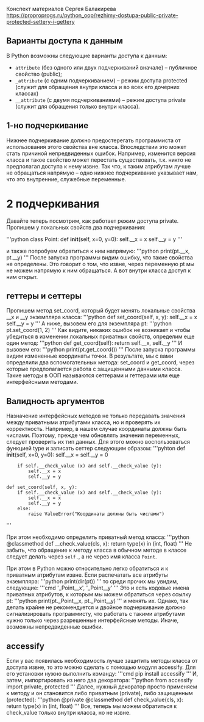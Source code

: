 Конспект материалов Сергея Балакирева
https://proproprogs.ru/python_oop/rezhimy-dostupa-public-private-protected-settery-i-gettery

## Варианты доступа к данным
В Python возможны следующие варианты доступа к данным:

- `attribute` (без одного или двух подчеркиваний вначале) – публичное свойство (public);
- `_attribute` (с одним подчеркиванием) – режим доступа protected (служит для обращения внутри класса и во всех его дочерних классах)
- `__attribute` (с двумя подчеркиваниями) – режим доступа private (служит для обращения только внутри класса). 

## 1-но подчеркивание
Нижнее подчеркивание должно предостерегать программиста от использования этого свойства вне класса. Впоследствии это может стать причиной непредвиденных ошибок. Например, изменится версия класса и такое свойство может перестать существовать, т.к. никто не предполагал доступа к нему извне. Так что, к таким атрибутам лучше не обращаться напрямую – одно нижнее подчеркивание указывает нам, что это внутренние, служебные переменные.

# 2 подчеркивания
Давайте теперь посмотрим, как работает режим доступа private. Пропишем у локальных свойств два подчеркивания:

'''python
class Point:
    def __init__(self, x=0, y=0):
        self.__x = x
        self.__y = y
'''

и также попробуем обратиться к ним напрямую:
'''python
print(pt.__x, pt.__y)
'''
После запуска программы видим ошибку, что такие свойства не определены. Это говорит о том, что извне, через переменную pt мы не можем напрямую к ним обращаться. А вот внутри класса доступ к ним открыт.

## геттеры и сеттеры
Пропишем метод set_coord, который будет менять локальные свойства __x и __y экземпляра класса:
'''python
    def set_coord(self, x, y):
        self.__x = x
        self.__y = y
'''
А ниже, вызовем его для экземпляра pt:
'''python
pt.set_coord(1, 2)
'''
Как видите, никаких ошибок не возникает и чтобы убедиться в изменении локальных приватных свойств, определим еще один метод:
'''python
    def get_сoord(self):
        return self.__x, self.__y
'''
И вызовем его:
'''python
print(pt.get_сoord())
'''
После запуска программы видим измененные координаты точки. В результате, мы с вами определили два вспомогательных метода: set_coord и get_coord, через которые предполагается работа с защищенными данными класса. Такие методы в ООП называются сеттерами и геттерами или еще интерфейсными методами. 

## Валидность аргументов
Назначение интерфейсных методов не только передавать значения между приватными атрибутами класса, но и проверять их корректность. Например, в нашем случае координаты должны быть числами. Поэтому, прежде чем обновлять значения переменных, следует проверить их тип данных. Для этого можно воспользоваться функцией type и записать сеттер следующим образом:
'''pyhton
    def __init__(self, x=0, y=0):
        self.__x = self.__y = 0
 
        if self.__check_value (x) and self.__check_value (y):
            self.__x = x
            self.__y = y
 
    def set_coord(self, x, y):
        if self.__check_value (x) and self.__check_value (y):
            self.__x = x
            self.__y = y
        else:
            raise ValueError("Координаты должны быть числами")
'''

При этом необходимо определить приватный метод класса:
'''python
@classmethod
    def __check_value(cls, x):
        return type(x) in (int, float)
'''
Не забыть, что обращение к методу класса в обычном методе в классе следует делать через `self.`, а не через имя класса `Point`.

При этом в Python можно относительно легко обратиться и к приватным атрибутам извне. Если распечатать все атрибуты экземпляра:
'''python
print(dir(pt))
'''
то среди прочих мы увидим, следующие:
'''cmd
'_Point__x', '_Point__y'
'''
Это и есть кодовые имена приватных атрибутов, к которым мы можем обратиться через ссылку pt:
'''python
print(pt._Point__x, pt._Point__y)
'''
и менять их. Однако, так делать крайне не рекомендуется и двойное подчеркивание должно сигнализировать программисту, что работать с такими атрибутами нужно только через разрешенные интерфейсные методы. Иначе, возможны непредвиденные ошибки.

## accessify
Если у вас появилась необходимость лучше защитить методы класса от доступа извне, то это можно сделать с помощью модуля accessify. Для его установки нужно выполнить команду:
'''cmd
pip install accessify
'''
И, затем, импортировать из него два декоратора:
'''python
from accessify import private, protected
'''
Далее, нужный декоратор просто применяем к методу и он становится либо приватным (private), либо защищенным (protected):
'''python
    @private
    @classmethod
    def check_value(cls, x):
        return type(x) in (int, float)
'''
Все, теперь мы можем обратиться к check_value только внутри класса, но не извне.

